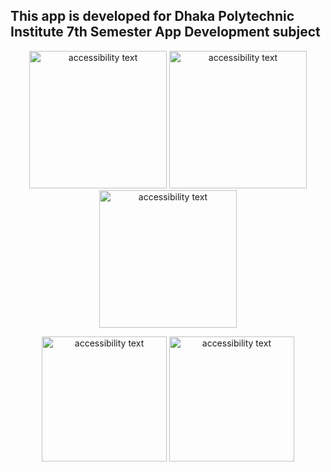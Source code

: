 ## This app is developed for Dhaka Polytechnic Institute 7th Semester App Development subject


<p align="center">
   <img src="https://user-images.githubusercontent.com/93905438/185928827-6e7a367c-9224-4fcb-a3da-1ffbd8cf1769.png" width="220" alt="accessibility text">
   <img src="https://user-images.githubusercontent.com/93905438/185929172-ec948d7c-d978-4aa3-95ff-8dd021cb48a6.png" width="220" alt="accessibility text">
   <img src="https://user-images.githubusercontent.com/93905438/185929192-978b2925-0015-4a26-b813-a17bfc481fc8.png" width="220" alt="accessibility text">
  
</p>  


<p align="center">
   <img src="https://user-images.githubusercontent.com/93905438/185930490-5257850b-bd88-44d5-9d99-5f5307449683.jpg" width="200" alt="accessibility text">
   <img src="https://user-images.githubusercontent.com/93905438/185929545-18193058-5d2f-4293-80fe-902b0f93647f.jpg" width="200" alt="accessibility text">
</p>  

